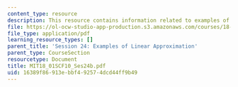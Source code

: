 ```yaml
---
content_type: resource
description: This resource contains information related to examples of linear approximation.
file: https://ol-ocw-studio-app-production.s3.amazonaws.com/courses/18-01sc-single-variable-calculus-fall-2010/16389f86913ebbf492574dcd44ff9b49_MIT18_01SCF10_Ses24b.pdf
file_type: application/pdf
learning_resource_types: []
parent_title: 'Session 24: Examples of Linear Approximation'
parent_type: CourseSection
resourcetype: Document
title: MIT18_01SCF10_Ses24b.pdf
uid: 16389f86-913e-bbf4-9257-4dcd44ff9b49
---
```

